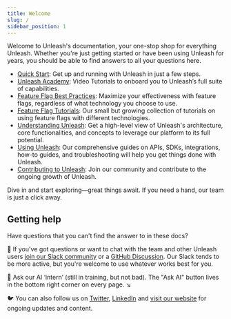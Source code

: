 ```yaml
---
title: Welcome
slug: /
sidebar_position: 1
---
```



Welcome to Unleash's documentation, your one-stop shop for everything Unleash. Whether you're just getting started or have been using Unleash for years, you should be able to find answers to all your questions here.

- [Quick Start](/quickstart): Get up and running with Unleash in just a few steps.
- [Unleash Academy](/unleash-academy/introduction): Video Tutorials to onboard you to Unleash’s full suite of capabilities.
- [Feature Flag Best Practices](/topics): Maximize your effectiveness with feature flags, regardless of what technology you choose to use.
- [Feature Flag Tutorials](/feature-flag-tutorials): Our small but growing collection of tutorials on using feature flags with different technologies.
- [Understanding Unleash](/understanding-unleash): Get a high-level view of Unleash's architecture, core functionalities, and concepts to leverage our platform to its full potential.
- [Using Unleash](/using-unleash): Our comprehensive guides on APIs, SDKs, integrations, how-to guides, and troubleshooting will help you get things done with Unleash.
- [Contributing to Unleash](/contributing): Join our community and contribute to the ongoing growth of Unleash.

Dive in and start exploring—great things await. If you need a hand, our team is just a click away.

## Getting help

Have questions that you can't find the answer to in these docs? 

💬 If you've got questions or want to chat with the team and other Unleash users [join our Slack community](https://slack.unleash.run/) or a [GitHub Discussion](https://github.com/orgs/Unleash/discussions). Our Slack tends to be more active, but you're welcome to use whatever works best for you.

🤖 Ask our AI ‘intern’ (still in training, but not bad). The "Ask AI" button lives in the bottom right corner on every page. ↘  

🐦 You can also follow us on [Twitter](https://twitter.com/getunleash 'Unleash on Twitter'), [LinkedIn](https://www.linkedin.com/company/getunleash/ 'Unleash on LinkedIn') and [visit our website](https://getunleash.io/) for ongoing updates and content.



